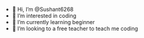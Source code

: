 - 👋 Hi, I’m @Sushant6268
- 👀 I’m interested in coding
- 🌱 I’m currently learning beginner
- 💞️ I’m looking to a free teacher to teach me coding

<!---
Sushant6268/Sushant6268 is a ✨ special ✨ repository because its `README.md` (this file) appears on your GitHub profile.
You can click the Preview link to take a look at your changes.
--->
